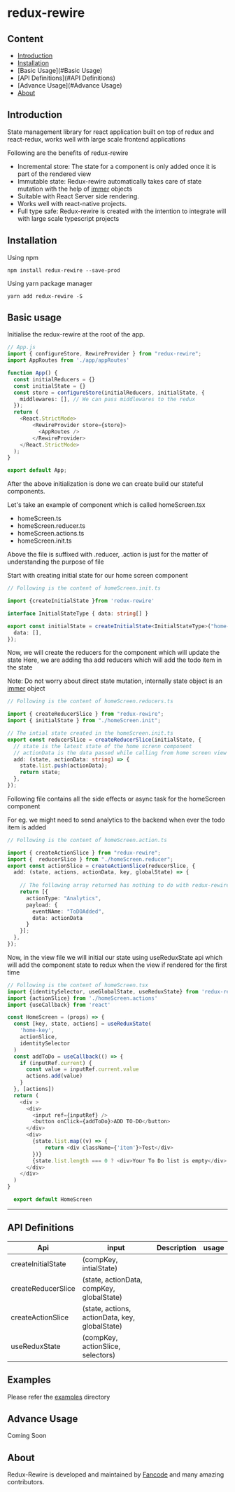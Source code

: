 # redux-rewire

## Content
- [Introduction](#Introduction)
- [Installation](#Installation)
- [Basic Usage](#Basic Usage)
- [API Definitions](#API Definitions)
- [Advance Usage](#Advance Usage)
- [About](#About)

## Introduction
State management library for react application built on top of redux and react-redux, 
works well with large scale frontend applications

Following are the benefits of redux-rewire

- Incremental store: The state for a component is only added once it is part of the rendered view
- Immutable state: Redux-rewire automatically takes care of state mutation with the help of [immer](https://github.com/immerjs/immer) objects
- Suitable with React Server side rendering.
- Works well with react-native projects.
- Full type safe: Redux-rewire is created with the intention to integrate will with large scale typescript projects


## Installation
Using npm
```shell
npm install redux-rewire --save-prod
```
Using yarn package manager
```shell
yarn add redux-rewire -S
```

## Basic usage
Initialise the redux-rewire at the root of the app.
```typescript jsx
// App.js
import { configureStore, RewireProvider } from "redux-rewire";
import AppRoutes from './app/appRoutes'

function App() {
  const initialReducers = {}
  const initialState = {}
  const store = configureStore(initialReducers, initialState, {
    middlewares: [], // We can pass middlewares to the redux
  });
  return (
    <React.StrictMode>
        <RewireProvider store={store}>
          <AppRoutes />
        </RewireProvider>
    </React.StrictMode>
  );
}

export default App;
```

After the above initialization is done we can create build our stateful components.

Let's take an example of component which is called homeScreen.tsx
- homeScreen.ts
- homeScreen.reducer.ts
- homeScreen.actions.ts
- homeScreen.init.ts

Above the file is suffixed with .reducer, .action is just for the matter of understanding the purpose of file

Start with creating initial state for our home screen component
```typescript
// Following is the content of homeScreen.init.ts

import {createInitialState }from 'redux-rewire'

interface InitialStateType { data: string[] }

export const initialState = createInitialState<InitialStateType>("home-key",{
  data: [],
});
```

Now, we will create the reducers for the component which will update the state
Here, we are adding tha add reducers which will add the todo item in the state

Note: Do not worry about direct state mutation, internally state object is an [immer](https://github.com/immerjs/immer) object

```typescript
// Following is the content of homeScreen.reducers.ts

import { createReducerSlice } from "redux-rewire";
import { initialState } from "./homeScreen.init";

// The intial state created in the homeScreen.init.ts
export const reducerSlice = createReducerSlice(initialState, {
  // state is the latest state of the home screnn component
  // actionData is the data passed while calling from home screen view
  add: (state, actionData: string) => {
    state.list.push(actionData);
    return state;
  },
});

```

Following file contains all the side effects or async task for the homeScreen component 

For eg. we might need to send analytics to the backend when ever the todo item is added

```typescript
// Following is the content of homeScreen.action.ts

import { createActionSlice } from "redux-rewire";
import {  reducerSlice } from "./homeScreen.reducer";
export const actionSlice = createActionSlice(reducerSlice, {
  add: (state, actions, actionData, key, globalState) => {
    
    // The following array returned has nothing to do with redux-rewire, it is application specific
    return [{
      actionType: "Analytics",
      payload: {
        eventNAme: "ToDOAdded",
        data: actionData
      }
    }];
  },
});
```
Now, in the view file we will initial our state using useReduxState api which will add the component state to redux when the view if rendered for the first time

```typescript jsx
// Following is the content of homeScreen.tsx
import {identitySelector, useGlobalState, useReduxState} from 'redux-rewire'
import {actionSlice} from './homeScreen.actions'
import {useCallback} from 'react'

const HomeScreen = (props) => {
  const [key, state, actions] = useReduxState(
    'home-key',
    actionSlice,
    identitySelector
  )
  const addToDo = useCallback(() => {
    if (inputRef.current) {
      const value = inputRef.current.value
      actions.add(value)
    }
  }, [actions])
  return (
    <div >
      <div>
        <input ref={inputRef} />
        <button onClick={addToDo}>ADD TO-DO</button>
      </div>
      <div>
        {state.list.map((v) => {
            return <div className={'item'}>Test</div>
        })}
        {state.list.length === 0 ? <div>Your To Do list is empty</div> : null}
      </div>
    </div>
  )
}

  export default HomeScreen


```
---
## API Definitions
| Api                | input                                          | Description | usage |
|--------------------|------------------------------------------------|-------------|-------|
| createInitialState | (compKey, intialState)                         |             |       |
| createReducerSlice | (state, actionData, compKey, globalState)      |             |       |
| createActionSlice  | (state, actions, actionData, key, globalState) |             |       |
| useReduxState      | (compKey, actionSlice, selectors)              |             |       |


## Examples
Please refer the [examples](https://github.com/ds-fancode/redux-rewire/tree/main/example) directory

## Advance Usage
Coming Soon
## About
Redux-Rewire is developed and maintained by [Fancode](https://www.fancode.com/) and many amazing contributors.

